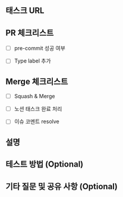 ## 태스크 URL
<!--
노션 이슈트래킹 페이지에서 관련 이슈의 링크를 적어주세요
Example
[식샤 서비스 소개 페이지 개발](https://www.notion.so/wafflestudio/81db745055074db1abc0fc7deccccf80)
-->


## PR 체크리스트
- [ ] pre-commit 성공 여부
- [ ] Type label 추가


## Merge 체크리스트
- [ ] Squash & Merge
- [ ] 노션 태스크 완료 처리
- [ ] 이슈 코멘트 resolve


## 설명


## 테스트 방법 (Optional)


## 기타 질문 및 공유 사항 (Optional)
